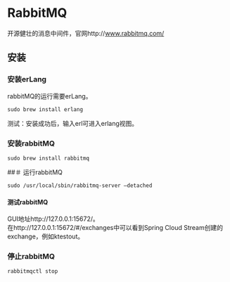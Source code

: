 # RabbitMQ
开源健壮的消息中间件，官网http://www.rabbitmq.com/
## 安装
### 安装erLang
rabbitMQ的运行需要erLang。
```
sudo brew install erlang
```
测试：安装成功后，输入erl可进入erlang视图。
### 安装rabbitMQ
```
sudo brew install rabbitmq
```

##＃  运行rabbitMQ
```
sudo /usr/local/sbin/rabbitmq-server –detached
```
#### 测试rabbitMQ
GUI地址http://127.0.0.1:15672/。   
在http://127.0.0.1:15672/#/exchanges中可以看到Spring Cloud Stream创建的exchange，例如ktestout。

### 停止rabbitMQ
```
rabbitmqctl stop
```
